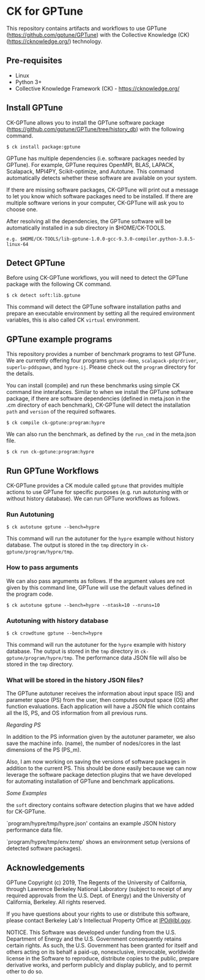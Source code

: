 # CK for GPTune

This repository contains artifacts and workflows to use GPTune
(https://github.com/gptune/GPTune) with the Collective Knowledge (CK)
(https://cknowledge.org/) technology.

## Pre-requisites

- Linux
- Python 3+
- Collective Knowledge Framework (CK) - https://cknowledge.org/

## Install GPTune

CK-GPTune allows you to install the GPTune software package
(https://github.com/gptune/GPTune/tree/history_db) with the following command.

```
$ ck install package:gptune
```

GPTune has multiple dependencies (i.e. software packages needed by GPTune).
For example, GPTune requires OpenMPI, BLAS, LAPACK, Scalapack, MPI4PY,
Scikit-optimize, and Autotune. This command automatically detects
whether these software are available on your system.

If there are missing software packages, CK-GPTune will print out a message to
let you know which software packages need to be installed. If there are multiple
software verions in your computer, CK-GPTune will ask you to choose one.

After resolving all the dependencies, the GPTune software will be automatically
installed in a sub directory in $HOME/CK-TOOLS.

```
e.g. $HOME/CK-TOOLS/lib-gptune-1.0.0-gcc-9.3.0-compiler.python-3.8.5-linux-64
```

## Detect GPTune

Before using CK-GPTune workflows, you will need to detect the GPTune package
with the following CK command.

```
$ ck detect soft:lib.gptune
```

This command will detect the GPTune software installation paths and prepare
an executable environment by setting all the required environment variables,
this is also called CK `virtual` environment.

## GPTune example programs

This repository provides a number of benchmark programs to test GPTune.
We are currently offering four programs `gptune-demo`, `scalapack-pdqrdriver`,
`superlu-pddspawn`, and `hypre-ij`. Please check out the `program` directory
for the details.

You can install (compile) and run these benchmarks using simple CK command line interafaces.
Similar to when we install the GPTune software package,
if there are software dependencies (defined in meta.json in the .cm directory
of each benchmark), CK-GPTune will detect the installation `path` and `version`
of the required softwares.

```
$ ck compile ck-gptune:program:hypre
```

We can also run the benchmark, as defined by the `run_cmd` in the meta.json file.

```
$ ck run ck-gptune:program:hypre
```

## Run GPTune Workflows

CK-GPTune provides a CK module called `gptune` that provides multiple actions
to use GPTune for specific purposes (e.g. run autotuning with or without history database).
We can run GPTune workflows as follows.

### Run Autotuning

```
$ ck autotune gptune --bench=hypre
```

This command will run the autotuner for the `hypre` example without history database.
The output is stored in the `tmp` directory in `ck-gptune/program/hypre/tmp`.

### How to pass arguments

We can also pass arguments as follows. If the argument values are not given by this
command line, GPTune will use the default values defined in the program code.

```
$ ck autotune gptune --bench=hypre --ntask=10 --nruns=10
```

### Autotuning with history database

```
$ ck crowdtune gptune --bench=hypre
```

This command will run the autotuner for the `hypre` example with history database.
The output is stored in the `tmp` directory in `ck-gptune/program/hypre/tmp`.
The performance data JSON file will also be stored in the `tmp` directory.

### What will be stored in the history JSON files?

The GPTune autotuner receives the information about input space (IS) and
parameter space (PS) from the user, then computes output space (OS) after function evaluations.
Each application will have a JSON file which contains all the IS, PS, and OS information
from all previous runs.

*Regarding PS*

In addition to the PS information given by the autotuner parameter, we also save the machine info. (name),
the number of nodes/cores in the last dimensions of the PS (PS\_m).

Also, I am now working on saving the versions of software packages in addition to the current PS.
This should be done easily because we can now leverage the software package detection plugins that we
have developed for automating installation of GPTune and benchmark applications.

*Some Examples*

the `soft` directory contains software detection plugins that we have added for CK-GPTune.

`program/hypre/tmp/hypre.json' contains an example JSON history performance data file.

`program/hypre/tmp/env.temp' shows an environment setup (versions of detected software packages).

## Acknowledgements

GPTune Copyright (c) 2019, The Regents of the University of California, through Lawrence Berkeley National Laboratory (subject to receipt of any required approvals from the U.S. Dept. of Energy) and the University of California, Berkeley. All rights reserved.

If you have questions about your rights to use or distribute this software, please contact Berkeley Lab's Intellectual Property Office at IPO@lbl.gov.

NOTICE. This Software was developed under funding from the U.S. Department of Energy and the U.S. Government consequently retains certain rights. As such, the U.S. Government has been granted for itself and others acting on its behalf a paid-up, nonexclusive, irrevocable, worldwide license in the Software to reproduce, distribute copies to the public, prepare derivative works, and perform publicly and display publicly, and to permit other to do so.

